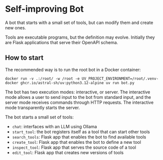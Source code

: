 # Self-improving Bot

A bot that starts with a small set of tools, but can modify them and create new ones.

Tools are executable programs, but the definition may evolve. Initially they are Flask applications that serve their
OpenAPI schema.

## How to start

The recommended way is to run the root bot in a Docker container:

    docker run -v .:/root/ -w /root -e UV_PROJECT_ENVIRONMENT=/root/.venv-docker ghcr.io/astral-sh/uv:python3.12-alpine uv run bot.py

The bot has two execution modes: interactive, or server. The interactive mode allows a user to send input to the bot
from standard input, and the server mode receives commands through HTTP requests. The interactive mode transparently
starts the server.

The bot starts a small set of tools:

- `chat`: interfaces with an LLM using Ollama
- `start_tool`: the bot registers itself as a tool that can start other tools
- `search_tools`: Flask app that enables the bot to find available tools
- `create_tool`: Flask app that enables the bot to define a new tool
- `inspect_tool`: Flask app that serves the source code of a tool
- `edit_tool`: Flask app that creates new versions of tools
